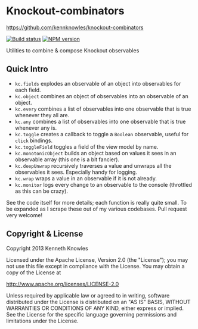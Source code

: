Knockout-combinators
====================

https://github.com/kennknowles/knockout-combinators

[![Build status](https://travis-ci.org/kennknowles/knockout-combinators.png)](https://travis-ci.org/kennknowles/knockout-combinators)
[![NPM version](https://badge.fury.io/js/knockout-combinators.png)](http://badge.fury.io/js/knockout-combinators)

Utilities to combine & compose Knockout observables

Quick Intro
-----------

 - `kc.fields` explodes an observable of an object into observables for each field.
 - `kc.object` combines an object of observables into an observable of an object.
 - `kc.every` combines a list of observables into one observable that is true whenever they all are.
 - `kc.any` combines a list of observables into one observable that is true whenever any is.
 - `kc.toggle` creates a callback to toggle a `Boolean` observable, useful for `click` bindings.
 - `kc.toggleField` toggles a field of the view model by name.
 - `kc.monotonicObject` builds an object based on values it sees in an observable array (this one is a bit fancier).
 - `kc.deepUnwrap` recursively traverses a value and unwraps all the observables it sees. Especially handy for logging.
 - `kc.wrap` wraps a value in an observable if it is not already.
 - `kc.monitor` logs every change to an observable to the console (throttled as this can be crazy).

See the code itself for more details; each function is really quite small. To be expanded as I scrape these out of my various codebases. Pull request very welcome!

Copyright & License
-------------------

Copyright 2013 Kenneth Knowles

Licensed under the Apache License, Version 2.0 (the "License"); you may not use
this file except in compliance with the License. You may obtain a copy of the
License at

http://www.apache.org/licenses/LICENSE-2.0

Unless required by applicable law or agreed to in writing, software distributed
under the License is distributed on an "AS IS" BASIS, WITHOUT WARRANTIES OR
CONDITIONS OF ANY KIND, either express or implied. See the License for the
specific language governing permissions and limitations under the License.
